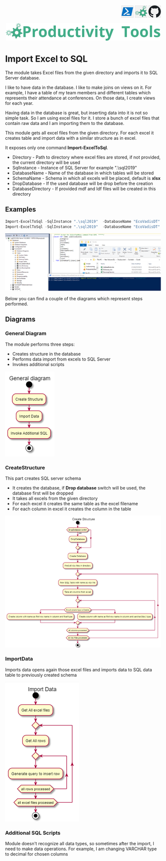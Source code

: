 <!--Category:Powershell--> 
 <p align="right">
    <a href="https://www.powershellgallery.com/packages/ProductivityTools.PSExcel2SQL/"><img src="Images/Header/Powershell_border_40px.png" /></a>
    <a href="http://productivitytools.tech/excel2sql/"><img src="Images/Header/ProductivityTools_green_40px_2.png" /><a> 
    <a href="https://github.com/pwujczyk/ProductivityTools.PSExcel2SQL"><img src="Images/Header/Github_border_40px.png" /></a>
</p>
<p align="center">
    <a href="http://productivitytools.tech/">
        <img src="Images/Header/LogoTitle_green_500px.png" />
    </a>
</p>


# Import Excel to SQL

The module takes Excel files from the given directory and imports it to SQL Server database.
<!--more-->

I like to have data in the database. I like to make joins on views on it. For example, I have a table of my team members and different tables which represents their attendance at conferences. On those data, I create views for each year.

Having data in the database is great, but inserting data into it is not so simple task. So I am using excel files for it. I store a bunch of excel files that contain raw data and I am importing them to the database.

This module gets all excel files from the given directory. For each excel it creates table and import data with a similar structure as in excel.

It exposes only one command **Import-ExcelToSql**.
- Directory - Path to directory where excel files are stored, if not provided, the current directory will be used
- SqlInstance - Instance of SQL Server for example ".\sql2019" 
- DatabaseName  - Name of the database in which tables will be stored
- SchemaName  - Schema in which all excels will be placed, default is **xlsx**
- DropDatabase - If the used database will be drop before the creation
- DatabaseDirectory - If provided mdf and ldf files will be created in this directory

## Examples

```PowerShell
Import-ExcelToSql -SqlInstance ".\sql2019"  -DatabaseName "EcoVadisDT"
Import-ExcelToSql -SqlInstance ".\sql2019"  -DatabaseName "EcoVadisDT" -SchemaName "work" -DropDatabase -Verbose
```

<!--og-image-->
<img src="Images/WorkingExample.png" />

Below you can find a couple of the diagrams which represent steps performed.

## Diagrams 

### General Diagram
The module performs three steps: 
- Creates structure in the database
- Performs data import from excels to SQL Server
- Invokes additional scripts

<img src="Images/GeneralDiagram.png" />

### CreateStructure

This part creates SQL server schema
- It creates the database, if **Drop database** switch will be used, the database first will be dropped 
- It takes all excels from the given directory
- For each excel it creates the same table as the excel filename
- For each column in excel it creates the column in the table

<img src="Images/CreateStructure.png" />

### ImportData
Imports data opens again those excel files and imports data to SQL data table to previously created schema

<img src="Images/ImportData.png" />

### Additional SQL Scripts
Module doesn't recognize all data types, so sometimes after the import, I need to make data operations. For example, I am changing VARCHAR type to decimal for chosen columns

